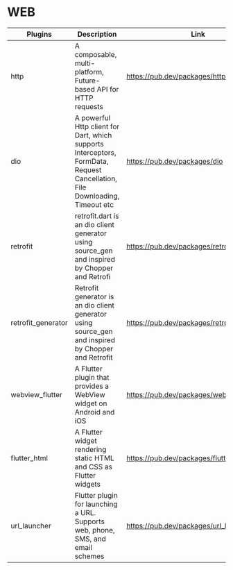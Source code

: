# WEB

| Plugins | Description | Link |
| --- | --- | --- |
| http | A composable, multi-platform, Future-based API for HTTP requests | https://pub.dev/packages/http |
| dio | A powerful Http client for Dart, which supports Interceptors, FormData, Request Cancellation, File Downloading, Timeout etc | https://pub.dev/packages/dio |
| retrofit | retrofit.dart is an dio client generator using source_gen and inspired by Chopper and Retrofi | https://pub.dev/packages/retrofit |
| retrofit_generator | Retrofit generator is an dio client generator using source_gen and inspired by Chopper and Retrofit | https://pub.dev/packages/retrofit_generator |
| webview_flutter | A Flutter plugin that provides a WebView widget on Android and iOS | https://pub.dev/packages/webview_flutter |
| flutter_html | A Flutter widget rendering static HTML and CSS as Flutter widgets | https://pub.dev/packages/flutter_html |
| url_launcher | Flutter plugin for launching a URL. Supports web, phone, SMS, and email schemes | https://pub.dev/packages/url_launcher |

